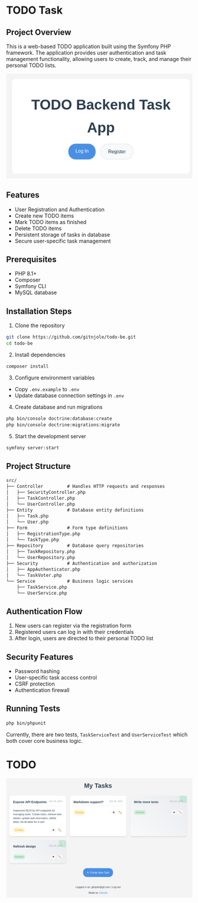 # TODO Task

## Project Overview

This is a web-based TODO application built using the Symfony PHP framework. The application provides user authentication and task management functionality, allowing users to create, track, and manage their personal TODO lists.

<div align="center">
  <img src="assets/images/landing.png" alt="Task Management Screenshot">
</div>

## Features

- User Registration and Authentication
- Create new TODO items
- Mark TODO items as finished
- Delete TODO items
- Persistent storage of tasks in database
- Secure user-specific task management

## Prerequisites

- PHP 8.1+
- Composer
- Symfony CLI
- MySQL database

## Installation Steps

1. Clone the repository
```bash
git clone https://github.com/gitnjole/todo-be.git
cd todo-be
```

2. Install dependencies
```bash
composer install
```

3. Configure environment variables
- Copy `.env.example` to `.env`
- Update database connection settings in `.env`

4. Create database and run migrations
```bash
php bin/console doctrine:database:create
php bin/console doctrine:migrations:migrate
```

5. Start the development server
```bash
symfony server:start
```

## Project Structure

```
src/
├── Controller         # Handles HTTP requests and responses
│   ├── SecurityController.php
│   ├── TaskController.php
│   └── UserController.php
├── Entity             # Database entity definitions
│   ├── Task.php
│   └── User.php
├── Form               # Form type definitions
│   ├── RegistrationType.php
│   └── TaskType.php
├── Repository         # Database query repositories
│   ├── TaskRepository.php
│   └── UserRepository.php
├── Security           # Authentication and authorization
│   ├── AppAuthenticator.php
│   └── TaskVoter.php
└── Service            # Business logic services
    ├── TaskService.php
    └── UserService.php
```

## Authentication Flow

1. New users can register via the registration form
2. Registered users can log in with their credentials
3. After login, users are directed to their personal TODO list

## Security Features

- Password hashing
- User-specific task access control
- CSRF protection
- Authentication firewall

## Running Tests

```bash
php bin/phpunit
```

Currently, there are two tests, `TaskServiceTest` and `UserServiceTest` which both cover core business logic.

# TODO

<div align="center">
  <img src="assets/images/overview.png" alt="Task Management Screenshot">
</div>
